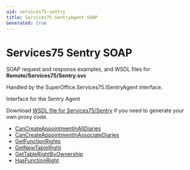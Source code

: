 ```yaml
---
uid: services75-sentry
title: Services75.SentryAgent SOAP
Generated: true
---
```


# Services75 Sentry SOAP

SOAP request and response examples, and WSDL files for **Remote/Services75/Sentry.svc**

Handled by the <see cref="T:SuperOffice.Services75.ISentryAgent">SuperOffice.Services75.ISentryAgent</see> interface.

Interface for the Sentry Agent

Download [WSDL file for Services75/Sentry](../Services75-Sentry.md) if you need to generate your own proxy code.

* [CanCreateAppointmentInAllDiaries](CanCreateAppointmentInAllDiaries.md)
* [CanCreateAppointmentInAssociateDiaries](CanCreateAppointmentInAssociateDiaries.md)
* [GetFunctionRights](GetFunctionRights.md)
* [GetNewTableRight](GetNewTableRight.md)
* [GetTableRightByOwnership](GetTableRightByOwnership.md)
* [HasFunctionRight](HasFunctionRight.md)

